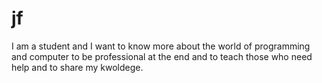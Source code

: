 # jf
I am a student and I want to know more about the world of programming and computer to be professional at the end  and to teach those who need help and to share my kwoldege.
